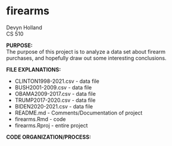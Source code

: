 # firearms
Devyn Holland <br />
CS 510

**PURPOSE:** <br />
The purpose of this project is to analyze a data set about firearm
purchases, and hopefully draw out some interesting conclusions. <br />

**FILE EXPLANATIONS:** <br />
* CLINTON1998-2021.csv - data file <br />
* BUSH2001-2009.csv - data file <br />
* OBAMA2009-2017.csv - data file <br />
* TRUMP2017-2020.csv - data file <br />
* BIDEN2020-2021.csv - data file <br />
* README.md - Comments/Documentation of project <br />
* firearms.Rmd - code <br />
* firearms.Rproj - entire project <br />


**CODE ORGANIZATION/PROCESS:**<br />

